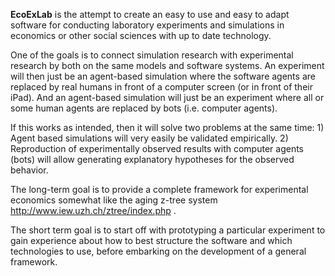 **EcoExLab** is the attempt to create an easy to use and easy to adapt software for conducting laboratory experiments and simulations in economics or other social sciences with up to date technology.

One of the goals is to connect simulation research with experimental research by both on the same models and software systems. An experiment will then just be an agent-based simulation where the software agents are replaced by real humans in front of a computer screen (or in front of their iPad). And an agent-based simulation will just be an experiment where all or some human agents are replaced by bots (i.e. computer agents).

If this works as intended, then it will solve two problems at the same time: 1) Agent based simulations will very easily be validated empirically. 2) Reproduction of experimentally observed results with computer agents (bots) will allow generating explanatory hypotheses for the observed behavior.

The long-term goal is to provide a complete framework for experimental economics somewhat like the aging z-tree system http://www.iew.uzh.ch/ztree/index.php .

The short term goal is to start off with prototyping a particular experiment  to gain experience about how to best structure the software and which technologies to use, before embarking on the development of a general framework.